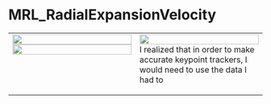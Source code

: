 # MRL_RadialExpansionVelocity



<table><tr><td valign="top" width="50%">

<img src="https://github.com/wesleyZero/Radial_Expansion_Velocity_UCSB-MRL/blob/main/Processed%20Data%20%7C%20Statistics/histogram_XYdistance_bins10.jpg?raw=true" align="left" style="width: 100%" />  
  

<img src="https://github.com/wesleyZero/Radial_Expansion_Velocity_UCSB-MRL/blob/main/Processed%20Data%20%7C%20Statistics/histogram_XYdistance_bins500.jpg?raw=true" align="left" style="width: 100%" />  


</td><td valign="top" width="50%">

<img src="https://github.com/wesleyZero/Radial_Expansion_Velocity_UCSB-MRL/blob/main/Processed%20Data%20%7C%20Statistics/histogram_XYdistance_bins100.jpg?raw=true" align="left" style="width: 100%" />  
  

I realized that in order to make accurate keypoint trackers, I would need to use the data I had to   


</td></tr></table>
<br />
